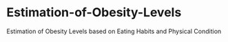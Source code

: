 # Estimation-of-Obesity-Levels
Estimation of Obesity Levels based on Eating Habits and Physical Condition
